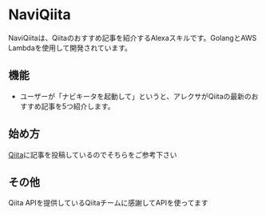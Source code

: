 # NaviQiita

NaviQiitaは、Qiitaのおすすめ記事を紹介するAlexaスキルです。GolangとAWS Lambdaを使用して開発されています。

## 機能

- ユーザーが「ナビキータを起動して」というと、アレクサがQiitaの最新のおすすめ記事を5つ紹介します。

## 始め方

[Qiita](https://qiita.com/keny-N/items/47b8dd299e65b6ca85bb)に記事を投稿しているのでそちらをご参考下さい

## その他

Qiita APIを提供しているQiitaチームに感謝してAPIを使ってます
